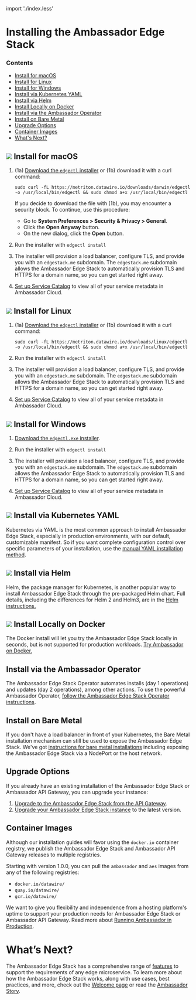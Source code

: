import './index.less'

# Installing the Ambassador Edge Stack

<div class="docs-article-toc">
<h3>Contents</h3>

* [Install for macOS](#img-classos-logo-srcimagesapplepng-install-for-macos)
* [Install for Linux](#img-classos-logo-srcimageslinuxpng-install-for-linux)
* [Install for Windows](#img-classos-logo-srcimageswindowspng-install-for-windows)
* [Install via Kubernetes YAML](#img-classos-logo-srcimageskubernetespng-install-via-kubernetes-yaml)
* [Install via Helm](#img-classos-logo-srcimageskubernetespng-install-via-kubernetes-yaml)
* [Install Locally on Docker](#img-classos-logo-srcimageskubernetespng-install-via-kubernetes-yaml)
* [Install via the Ambassador Operator](#install-via-the-ambassador-operator)
* [Install on Bare Metal](#install-on-bare-metal)
* [Upgrade Options](#upgrade-options)
* [Container Images](#container-images)
* [What's Next?](#whats-next)

</div>

## <img class="os-logo" src="../../images/apple.png"/> Install for macOS
1. (1a) [Download the `edgectl` installer](https://metriton.datawire.io/downloads/darwin/edgectl)
 or (1b) download it with a curl command:

    ```
    sudo curl -fL https://metriton.datawire.io/downloads/darwin/edgectl -o /usr/local/bin/edgectl && sudo chmod a+x /usr/local/bin/edgectl
    ```

    If you decide to download the file with (1b), you may encounter a security block. To continue, use this procedure:
    * Go to **System Preferences > Security & Privacy > General**.
    * Click the **Open Anyway** button.
    * On the new dialog, click the **Open** button.

2. Run the installer with `edgectl install`

3. The installer will provision a load balancer, configure TLS,
and provide you with an `edgestack.me` subdomain. The `edgestack.me` subdomain
allows the Ambassador Edge Stack to automatically provision TLS and HTTPS
for a domain name, so you can get started right away.

4. [Set up Service Catalog](../../tutorials/getting-started/#3-connect-your-cluster-to-ambassador-cloud) to view all of your service metadata in Ambassador Cloud.

## <img class="os-logo" src="../../images/linux.png"/> Install for Linux

1. (1a) [Download the `edgectl` installer](https://metriton.datawire.io/downloads/linux/edgectl) or
 (1b) download it with a curl
   command:

    ```
    sudo curl -fL https://metriton.datawire.io/downloads/linux/edgectl -o /usr/local/bin/edgectl && sudo chmod a+x /usr/local/bin/edgectl
    ```
2. Run the installer with `edgectl install`

3. The installer will provision a load balancer, configure TLS,
and provide you with an `edgestack.me` subdomain. The `edgestack.me` subdomain
allows the Ambassador Edge Stack to automatically provision TLS and HTTPS
for a domain name, so you can get started right away.

4. [Set up Service Catalog](../../tutorials/getting-started/#3-connect-your-cluster-to-ambassador-cloud) to view all of your service metadata in Ambassador Cloud.

## <img class="os-logo" src="../../images/windows.png"/> Install for Windows

1. [Download the `edgectl.exe` installer](https://metriton.datawire.io/downloads/windows/edgectl.exe).
2. Run the installer with `edgectl install`
3. The installer will provision a load balancer, configure TLS,
and provide you with an `edgestack.me` subdomain. The `edgestack.me` subdomain
allows the Ambassador Edge Stack to automatically provision TLS and HTTPS
for a domain name, so you can get started right away.

4. [Set up Service Catalog](../../tutorials/getting-started/#3-connect-your-cluster-to-ambassador-cloud) to view all of your service metadata in Ambassador Cloud.

## <img class="os-logo" src="../../images/kubernetes.png"/> Install via Kubernetes YAML
Kubernetes via YAML is the most common approach to install Ambassador Edge Stack,
especially in production environments, with our default, customizable manifest.
So if you want complete configuration control over specific parameters of your
installation, use the [manual YAML installation method](yaml-install).

## <img class="os-logo" src="../../images/helm-navy.png"/> Install via Helm
Helm, the package manager for Kubernetes, is another popular way to install
Ambassador Edge Stack through the pre-packaged Helm chart. Full details, including
the differences for Helm 2 and Helm3, are in the [Helm instructions.](helm/)

## <img class="os-logo" src="../../images/docker.png"/> Install Locally on Docker
The Docker install will let you try the Ambassador Edge Stack locally in seconds,
but is not supported for production workloads. [Try Ambassador on Docker.](docker/)

## Install via the Ambassador Operator
The Ambassador Edge Stack Operator automates installs (day 1 operations) and
updates (day 2 operations), among other actions. To use the powerful Ambassador
Operator, [follow the Ambassador Edge Stack Operator instructions](aes-operator).

## Install on Bare Metal
If you don't have a load balancer in front of your Kubernetes, the Bare Metal
installation mechanism can still be used to expose the Ambassador Edge Stack.
We've got [instructions for bare metal installations](bare-metal) including exposing
the Ambassador Edge Stack via a NodePort or the host network.

## Upgrade Options
If you already have an existing installation of the Ambassador Edge Stack or
Ambassador API Gateway, you can upgrade your instance:

1. [Upgrade to the Ambassador Edge Stack from the API Gateway](upgrade-to-edge-stack/).
2. [Upgrade your Ambassador Edge Stack instance](upgrading/) to the latest version.

## Container Images
Although our installation guides will favor using the `docker.io` container registry,
we publish the Ambassador Edge Stack and Ambassador API Gateway releases to multiple registries.

Starting with version 1.0.0, you can pull the `ambassador` and `aes` images from any of the following registries:
- `docker.io/datawire/`
- `quay.io/datawire/`
- `gcr.io/datawire/`

We want to give you flexibility and independence from a hosting platform's uptime to support
your production needs for Ambassador Edge Stack or Ambassador API Gateway. Read more about
[Running Ambassador in Production](../running).

# What’s Next?
The Ambassador Edge Stack has a comprehensive range of [features](/features/) to
support the requirements of any edge microservice. To learn more about how the
Ambassador Edge Stack works, along with use cases, best practices, and more,
check out the [Welcome page](../../) or read the [Ambassador
Story](../../about/why-ambassador).

